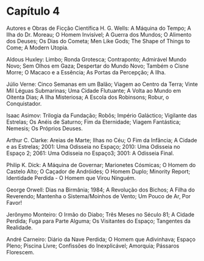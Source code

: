 # Capítulo 4
Autores e Obras de Ficção Científica
H. G. Wells: A Máquina do Tempo; A Ilha do Dr. Moreau; O Homem Invisível; A Guerra dos Mundos; O Alimento dos Deuses; Os Dias do Cometa; Men Like Gods; The Shape of Things to Come; A Modern Utopia.

Aldous Huxley: Limbo; Ronda Grotesca; Contraponto; Admirável Mundo Novo; Sem Olhos em Gaza; Despertar do Mundo Novo; Também o Cisne Morre; O Macaco e a Essência; As Portas da Percepção; A Ilha.

Júlio Verne: Cinco Semanas em um Balão; Viagem ao Centro da Terra; Vinte Mil Léguas Submarinas; Uma Cidade Flutuante; A Volta ao Mundo em Oitenta Dias; A Ilha Misteriosa; A Escola dos Robinsons; Robur, o Conquistador.

Isaac Asimov: Trilogia da Fundação; Robôs; Império Galáctico; Vigilante das Estrelas; Os Anéis de Saturno; Fim da Eternidade; Viagem Fantástica; Nemesis; Os Próprios Deuses.

Arthur C. Clarke: Areias de Marte; Ilhas no Céu; O Fim da Infância; A Cidade e as Estrelas; 2001: Uma Odisseia no Espaço; 2010: Uma Odisseia no Espaço 2; 2061: Uma Odisseia no Espaço3; 3001: A Odisseia Final.

Philip K. Dick: A Máquina de Governar; Marionetes Cósmicas; O Homem do Castelo Alto; O Caçador de Andróides; O Homem Duplo; Minority Report; Identidade Perdida - O Homem que Virou Ninguém.

George Orwell: Dias na Birmânia; 1984; A Revolução dos Bichos; A Filha do Reverendo; Mantenha o Sistema/Moinhos de Vento; Um Pouco de Ar, Por Favor!

Jerônymo Monteiro: O Irmão do Diabo; Três Meses no Século 81; A Cidade Perdida; Fuga para Parte Alguma; Os Visitantes do Espaço; Tangentes da Realidade.

André Carneiro: Diário da Nave Perdida; O Homem que Adivinhava; Espaço Pleno; Piscina Livre; Confissões do Inexplicável; Amorquia; Pássaros Florescem.